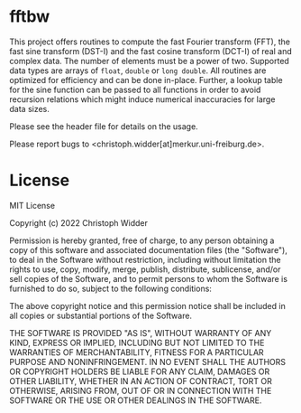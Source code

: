 # fftbw

This project offers routines to compute the fast Fourier transform (FFT), 
the fast sine transform (DST-I) and the fast cosine transform (DCT-I) of real and complex data.
The number of elements must be a power of two. Supported data types are arrays of `float`, `double` or `long double`.
All routines are optimized for efficiency and can be done in-place.
Further, a lookup table for the sine function can be passed to all functions in order
to avoid recursion relations which might induce numerical inaccuracies for large data sizes.

Please see the header file for details on the usage.

Please report bugs to <christoph.widder[at]merkur.uni-freiburg.de>.

# License

MIT License

Copyright (c) 2022 Christoph Widder

Permission is hereby granted, free of charge, to any person obtaining a copy
of this software and associated documentation files (the "Software"), to deal
in the Software without restriction, including without limitation the rights
to use, copy, modify, merge, publish, distribute, sublicense, and/or sell
copies of the Software, and to permit persons to whom the Software is
furnished to do so, subject to the following conditions:

The above copyright notice and this permission notice shall be included in all
copies or substantial portions of the Software.

THE SOFTWARE IS PROVIDED "AS IS", WITHOUT WARRANTY OF ANY KIND, EXPRESS OR
IMPLIED, INCLUDING BUT NOT LIMITED TO THE WARRANTIES OF MERCHANTABILITY,
FITNESS FOR A PARTICULAR PURPOSE AND NONINFRINGEMENT. IN NO EVENT SHALL THE
AUTHORS OR COPYRIGHT HOLDERS BE LIABLE FOR ANY CLAIM, DAMAGES OR OTHER
LIABILITY, WHETHER IN AN ACTION OF CONTRACT, TORT OR OTHERWISE, ARISING FROM,
OUT OF OR IN CONNECTION WITH THE SOFTWARE OR THE USE OR OTHER DEALINGS IN THE
SOFTWARE.
